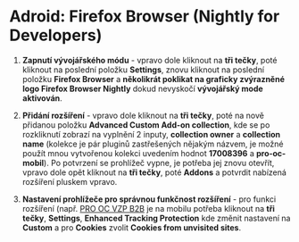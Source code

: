# Adroid: Firefox Browser (Nightly for Developers)

1. **Zapnutí vývojářského módu** - vpravo dole kliknout na **tři tečky**, poté kliknout na poslední položku **Settings**, znovu kliknout na poslední položku **Firefox Browser** a **několikrát poklikat na graficky zvýrazněné logo Firefox Browser Nightly** dokud nevyskočí **vývojářský mode aktivován**.

2. **Přidání rozšíření** - vpravo dole kliknout na **tři tečky**, poté na nově přidanou položku **Advanced Custom Add-on collection**, kde se po rozkliknutí zobrazí na vyplnění 2 inputy, **collection owner** a **collection name** (kolekce je pár pluginů zastřešených nějakým názvem, je možné použít mnou vytvořenou kolekci uvedením hodnot **17008396** a **pro-oc-mobil**). Po potvrzení se prohlížeč vypne, je potřeba jej znovu otevřít, vpravo dole opět kliknout na **tři tečky**, poté **Addons** a potvrdit nabízená rozšíření pluskem vpravo.

3. **Nastavení prohlížeče pro správnou funkčnost rozšíření** - pro funkci rozšíření (např. [PRO OC VZP B2B](https://github.com/PRO-OC/pro-oc-vzp-b2b) je na mobilu potřeba kliknout na **tři tečky**, **Settings**, **Enhanced Tracking Protection** kde změnit nastavení na **Custom** a pro **Cookies** zvolit **Cookies from unvisited sites**.
